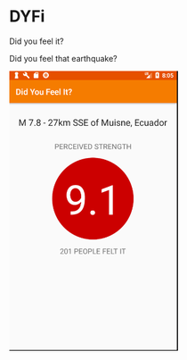 # DYFi

Did you feel it?

Did you feel that earthquake?

![alt text](https://github.com/AlexandraDamaschin/DYFi/blob/master/dyfi.PNG)
